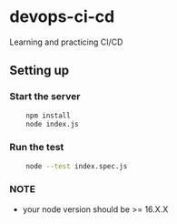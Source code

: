 # devops-ci-cd
Learning and practicing CI/CD



## Setting up
### Start the server
```bash
    npm install
    node index.js
```

### Run the test
```bash
    node --test index.spec.js
```

### NOTE
- your node version should be >= 16.X.X
